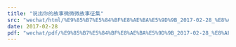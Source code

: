 ```yaml
---
title: "说出你的故事微微微故事征集"
src: "wechat/html/%E9%85%B7%E5%84%BF%E8%AE%BA%E5%9D%9B_2017-02-28_%E8%AF%B4%E5%87%BA%E4%BD%A0%E7%9A%84%E6%95%85%E4%BA%8B%E5%BE%AE%E5%BE%AE%E5%BE%AE%E6%95%85%E4%BA%8B%E5%BE%81%E9%9B%86.html"
date: 2017-02-28
pdf: "wechat/pdf/%E9%85%B7%E5%84%BF%E8%AE%BA%E5%9D%9B_2017-02-28_%E8%AF%B4%E5%87%BA%E4%BD%A0%E7%9A%84%E6%95%85%E4%BA%8B%E5%BE%AE%E5%BE%AE%E5%BE%AE%E6%95%85%E4%BA%8B%E5%BE%81%E9%9B%86.pdf"
---
```

